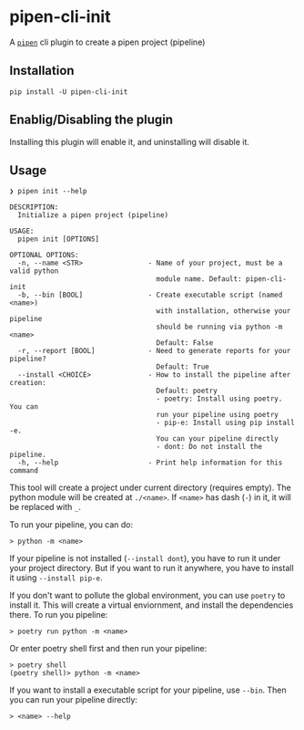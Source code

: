 # pipen-cli-init

A [`pipen`][1] cli plugin to create a pipen project (pipeline)

## Installation

```
pip install -U pipen-cli-init
```

## Enablig/Disabling the plugin

Installing this plugin will enable it, and uninstalling will disable it.

## Usage

```
❯ pipen init --help

DESCRIPTION:
  Initialize a pipen project (pipeline)

USAGE:
  pipen init [OPTIONS]

OPTIONAL OPTIONS:
  -n, --name <STR>                - Name of your project, must be a valid python
                                    module name. Default: pipen-cli-init
  -b, --bin [BOOL]                - Create executable script (named <name>)
                                    with installation, otherwise your pipeline
                                    should be running via python -m <name>
                                    Default: False
  -r, --report [BOOL]             - Need to generate reports for your pipeline?
                                    Default: True
  --install <CHOICE>              - How to install the pipeline after creation:
                                    Default: poetry
                                    - poetry: Install using poetry. You can
                                    run your pipeline using poetry
                                    - pip-e: Install using pip install -e.
                                    You can your pipeline directly
                                    - dont: Do not install the pipeline.
  -h, --help                      - Print help information for this command
```

This tool will create a project under current directory (requires empty). The python module will be created at `./<name>`. If `<name>` has dash (`-`) in it, it will be replaced with `_`.

To run your pipeline, you can do:

```
> python -m <name>
```

If your pipeline is not installed (`--install dont`), you have to run it under your project directory. But if you want to run it anywhere, you have to install it using `--install pip-e`.

If you don't want to pollute the global environment, you can use `poetry` to install it. This will create a virtual enviornment, and install the dependencies there. To run you pipeline:

```
> poetry run python -m <name>
```

Or enter poetry shell first and then run your pipeline:

```
> poetry shell
(poetry shell)> python -m <name>
```

If you want to install a executable script for your pipeline, use `--bin`.
Then you can run your pipeline directly:

```
> <name> --help
```



[1]: https://github.com/pwwang/pipen

